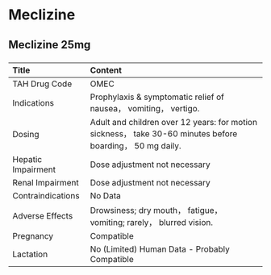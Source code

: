 # Meclizine

## Meclizine 25mg

##### 

| Title              | Content                                                                                                   |
|:-------------------|:----------------------------------------------------------------------------------------------------------|
| TAH Drug Code      | OMEC                                                                                                      |
| Indications        | Prophylaxis & symptomatic relief of nausea， vomiting， vertigo.                                          |
| Dosing             | Adult and children over 12 years: for motion sickness， take 30-60 minutes before boarding， 50 mg daily. |
| Hepatic Impairment | Dose adjustment not necessary                                                                             |
| Renal Impairment   | Dose adjustment not necessary                                                                             |
| Contraindications  | No Data                                                                                                   |
| Adverse Effects    | Drowsiness; dry mouth， fatigue， vomiting; rarely， blurred vision.                                      |
| Pregnancy          | Compatible                                                                                                |
| Lactation          | No (Limited) Human Data - Probably Compatible                                                             |

